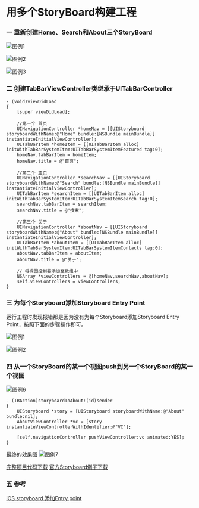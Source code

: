 # 用多个StoryBoard构建工程

### 一 重新创建Home、Search和About三个StoryBoard

![图例1](http://blog.zlcode.com/wp-content/uploads/2016/05/more-storyboard-build-project-1.png)

![图例2](http://blog.zlcode.com/wp-content/uploads/2016/05/more-storyboard-build-project-2.png)

![图例3](http://blog.zlcode.com/wp-content/uploads/2016/05/more-storyboard-build-project-3.png)

### 二 创建TabBarViewController类继承于UITabBarController

```
- (void)viewDidLoad
{
    [super viewDidLoad];
    
    //第一个 首页
    UINavigationController *homeNav = [[UIStoryboard storyboardWithName:@"Home" bundle:[NSBundle mainBundle]] instantiateInitialViewController];
    UITabBarItem *homeItem = [[UITabBarItem alloc] initWithTabBarSystemItem:UITabBarSystemItemFeatured tag:0];
    homeNav.tabBarItem = homeItem;
    homeNav.title = @"首页";
    
    //第二个 主页
    UINavigationController *searchNav = [[UIStoryboard storyboardWithName:@"Search" bundle:[NSBundle mainBundle]] instantiateInitialViewController];
    UITabBarItem *searchItem = [[UITabBarItem alloc] initWithTabBarSystemItem:UITabBarSystemItemSearch tag:0];
    searchNav.tabBarItem = searchItem;
    searchNav.title = @"搜索";

    //第三个 关于
    UINavigationController *aboutNav = [[UIStoryboard storyboardWithName:@"About" bundle:[NSBundle mainBundle]] instantiateInitialViewController];
    UITabBarItem *aboutItem = [[UITabBarItem alloc] initWithTabBarSystemItem:UITabBarSystemItemContacts tag:0];
    aboutNav.tabBarItem = aboutItem;
    aboutNav.title = @"关于";
    
    // 将视图控制器添加至数组中
    NSArray *viewControllers = @[homeNav,searchNav,aboutNav];
    self.viewControllers = viewControllers;
}

```

### 三 为每个Storyboard添加Storyboard Entry Point

运行工程时发现报错那是因为没有为每个Storyboard添加Storyboard Entry Point，按照下面的步骤操作即可。

![图例1](http://blog.zlcode.com/wp-content/uploads/2016/05/more-storyboard-build-project-4.png)

![图例2](http://blog.zlcode.com/wp-content/uploads/2016/05/more-storyboard-build-project-5.png)

### 四 从一个StoryBoard的某一个视图push到另一个StoryBoard的某一个视图

![图例6](http://blog.zlcode.com/wp-content/uploads/2016/05/more-storyboard-build-project-6.png)


```
- (IBAction)storyboardToAbout:(id)sender
{
    UIStoryboard *story = [UIStoryboard storyboardWithName:@"About" bundle:nil];
    AboutViewController *vc = [story instantiateViewControllerWithIdentifier:@"VC"];
    
    [self.navigationController pushViewController:vc animated:YES];
}

```

最终的效果图
![图例7](http://blog.zlcode.com/wp-content/uploads/2016/05/more-storyboard-build-project-7.png)

[完整项目代码下载](https://github.com/YiQieSuiYuan/StoryboardTips/tree/master/MoreStoryboardBuildProject)
[官方Storyboard例子下载](https://developer.apple.com/library/ios/samplecode/CustomTransitions/Introduction/Intro.html)

### 五 参考

[iOS storyboard 添加Entry point](http://www.07net01.com/2015/07/888152.html)